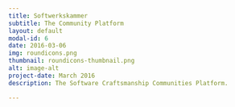 ```yaml
---
title: Softwerkskammer
subtitle: The Community Platform
layout: default
modal-id: 6
date: 2016-03-06
img: roundicons.png
thumbnail: roundicons-thumbnail.png
alt: image-alt
project-date: March 2016
description: The Software Craftsmanship Communities Platform.

---
```

